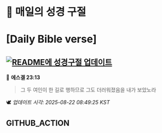 # 🙏 매일의 성경 구절
# [Daily Bible verse]
## [![README에 성경구절 업데이트](https://github.com/DONGSUKA/first_test/actions/workflows/update-readme-bible.yml/badge.svg)](https://github.com/DONGSUKA/first_test/actions/workflows/update-readme-bible.yml)
<!-- START_BIBLE_VERSE -->
📖 **에스겔 23:13**
> 그 두 여인이 한 길로 행하므로 그도 더러워졌음을 내가 보았노라

🕊️ _업데이트 시각: 2025-08-22 08:49:25 KST_
  <!-- END_BIBLE_VERSE -->
## GITHUB_ACTION
